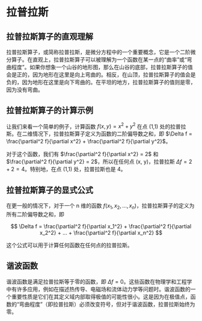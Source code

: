 # 拉普拉斯

## 拉普拉斯算子的直观理解

拉普拉斯算子，或简称拉普拉斯，是微分方程中的一个重要概念，它是一个二阶微分算子。在直观上，拉普拉斯算子可以被理解为一个函数在某一点的“曲率”或“弯曲程度”。如果你想象一个山谷的地形图，那么在山谷的底部，拉普拉斯算子的值会是正的，因为地形在这里是向上弯曲的。相反，在山顶，拉普拉斯算子的值会是负的，因为地形在这里是向下弯曲的。在平坦的地方，拉普拉斯算子的值则是零，因为没有弯曲。

## 拉普拉斯算子的计算示例

让我们来看一个简单的例子，计算函数 $f(x, y) = x^2 + y^2$ 在点 (1,1) 处的拉普拉斯。在二维情况下，拉普拉斯算子定义为函数的二阶偏导数之和，即 $\Delta f = \frac{\partial^2 f}{\partial x^2} + \frac{\partial^2 f}{\partial y^2}$。

对于这个函数，我们有 $\frac{\partial^2 f}{\partial x^2} = 2$ 和 $\frac{\partial^2 f}{\partial y^2} = 2$，所以在任何点 (x, y)，拉普拉斯 $\Delta f = 2 + 2 = 4$。特别地，在点 (1,1) 处，拉普拉斯也是 4。

## 拉普拉斯算子的显式公式

在更一般的情况下，对于一个 n 维的函数 $f(x_1, x_2, ..., x_n)$，拉普拉斯算子的定义为所有二阶偏导数之和，即

$$
\Delta f = \frac{\partial^2 f}{\partial x_1^2} + \frac{\partial^2 f}{\partial x_2^2} + ... + \frac{\partial^2 f}{\partial x_n^2}
$$

这个公式可以用于计算任何函数在任何点的拉普拉斯。

## 谐波函数

谐波函数是满足拉普拉斯等于零的函数，即 $\Delta f = 0$。这些函数在物理学和工程学中有许多应用，例如在描述热传导、电磁场和流体动力学等问题时。谐波函数的一个重要性质是它们在其定义域内部取得极值的可能性很小。这是因为在极值点，函数的“弯曲程度”（即拉普拉斯）必须改变符号，但对于谐波函数，拉普拉斯始终为零。







